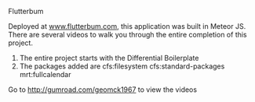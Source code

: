Flutterbum

Deployed at www.flutterbum.com, this application was built in Meteor JS.
There are several videos to walk you through the entire completion of this project.

1. The entire project starts with the Differential Boilerplate
2. The packages added are
  cfs:filesystem
  cfs:standard-packages
  mrt:fullcalendar

Go to http://gumroad.com/geomck1967  to view the videos

